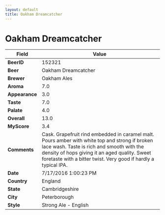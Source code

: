 ```yaml
---
layout: default
title: Oakham Dreamcatcher
---
```


# Oakham Dreamcatcher

| Field         | Value     |
|---------------|-----------|
| **BeerID** | 152321 |
| **Beer** | Oakham Dreamcatcher |
| **Brewer** | Oakham Ales |
| **Aroma** | 7.0 |
| **Appearance** | 3.0 |
| **Taste** | 7.0 |
| **Palate** | 4.0 |
| **Overall** | 13.0 |
| **MyScore** | 3.4 |
| **Comments** | Cask. Grapefruit rind &#101;mbedded in caramel malt. Pours amber with white top and strong if broken lace wash. Taste is rich and smooth with the density of hops giving it an aged quality. Sweet foretaste with a bitter twist. Very good if hardly a typical IPA. |
| **Date** | 7/17/2016 1:00:23 PM |
| **Country** | England |
| **State** | Cambridgeshire |
| **City** | Peterborough |
| **Style** | Strong Ale - English |
